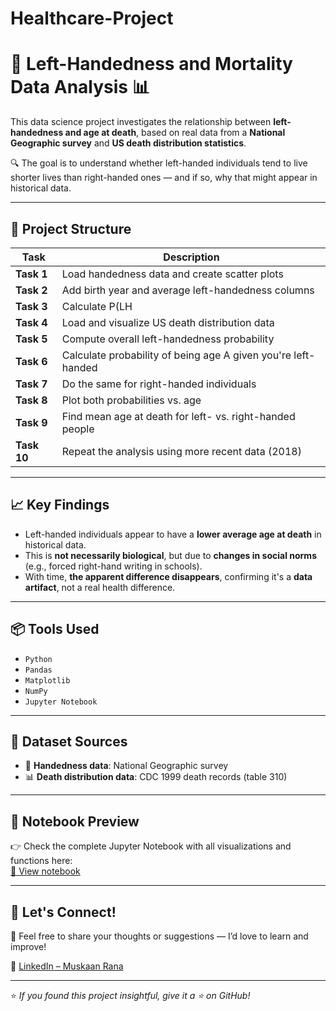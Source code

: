 # Healthcare-Project
# 🧠 Left-Handedness and Mortality Data Analysis 📊

This data science project investigates the relationship between **left-handedness and age at death**, based on real data from a **National Geographic survey** and **US death distribution statistics**.

🔍 The goal is to understand whether left-handed individuals tend to live shorter lives than right-handed ones — and if so, why that might appear in historical data.

---

## 📁 Project Structure

| Task | Description |
|------|-------------|
| **Task 1** | Load handedness data and create scatter plots |
| **Task 2** | Add birth year and average left-handedness columns |
| **Task 3** | Calculate P(LH | A) — Probability of being left-handed given age |
| **Task 4** | Load and visualize US death distribution data |
| **Task 5** | Compute overall left-handedness probability |
| **Task 6** | Calculate probability of being age A given you're left-handed |
| **Task 7** | Do the same for right-handed individuals |
| **Task 8** | Plot both probabilities vs. age |
| **Task 9** | Find mean age at death for left- vs. right-handed people |
| **Task 10** | Repeat the analysis using more recent data (2018) |

---

## 📈 Key Findings

- Left-handed individuals appear to have a **lower average age at death** in historical data.
- This is **not necessarily biological**, but due to **changes in social norms** (e.g., forced right-hand writing in schools).
- With time, **the apparent difference disappears**, confirming it's a **data artifact**, not a real health difference.

---

## 📦 Tools Used

- `Python`
- `Pandas`
- `Matplotlib`
- `NumPy`
- `Jupyter Notebook`

---

## 🧪 Dataset Sources

- 🧾 **Handedness data**: National Geographic survey  
- 📊 **Death distribution data**: CDC 1999 death records (table 310)

---

## 📘 Notebook Preview

👉 Check the complete Jupyter Notebook with all visualizations and functions here:  
[🔗 View notebook](https://github.com/ranamuskaan/Healthcare-Project/blob/main/Healthcare%20project.ipynb)

---

## 📣 Let's Connect!

💬 Feel free to share your thoughts or suggestions — I’d love to learn and improve!

📩 [LinkedIn – Muskaan Rana](https://www.linkedin.com/in/muskaan-rana-2b31882ab/)

---

⭐ *If you found this project insightful, give it a ⭐ on GitHub!*
